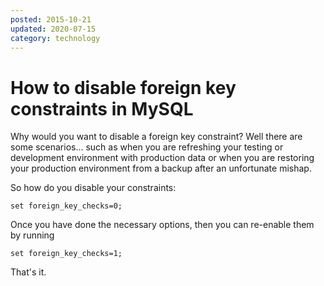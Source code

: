 ```yaml
---
posted: 2015-10-21
updated: 2020-07-15
category: technology
---
```


# How to disable foreign key constraints in MySQL

Why would you want to disable a foreign key constraint?  Well there are some scenarios... such as when you are refreshing your testing or development environment with production data or when you are restoring your production environment from a backup after an unfortunate mishap.  

So how do you disable your constraints: 

``` mysql
set foreign_key_checks=0;
```


Once you have done the necessary options, then you can re-enable them by running

``` mysql
set foreign_key_checks=1;
```

That's it.

